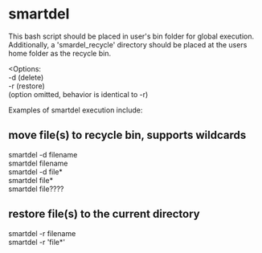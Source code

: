 smartdel
========

This bash script should be placed in user's bin folder for global execution. <br>
Additionally, a 'smardel_recycle' directory should be placed at the users home folder as the recycle bin. <br>

<Options: <br> 
-d (delete) <br>
-r (restore) <br>
(option omitted, behavior is identical to -r) <br>

Examples of smartdel execution include: 

<h2>move file(s) to recycle bin, supports wildcards</h2> 
smartdel -d filename <br>
smartdel filename <br>
smartdel -d file* <br>
smartdel file* <br>
smartdel file???? <br>

<h2>restore file(s) to the current directory</h2> 
smartdel -r filename <br>
smartdel -r 'file*' <br>


